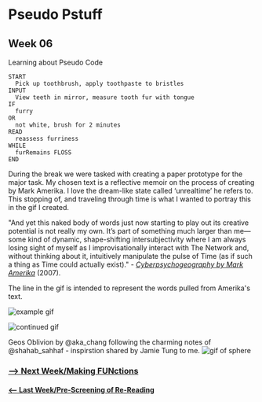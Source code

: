 # Pseudo Pstuff

## Week 06 

Learning about Pseudo Code

```
START
  Pick up toothbrush, apply toothpaste to bristles 
INPUT 
  View teeth in mirror, measure tooth fur with tongue 
IF 
  furry 
OR 
  not white, brush for 2 minutes 
READ 
  reassess furriness 
WHILE 
  furRemains FLOSS 
END 
```

During the break we were tasked with creating a paper prototype for the major task. My chosen text is a reflective memoir on the process of creating by Mark Amerika. I love the dream-like state called ‘unrealtime’ he refers to. This stopping of, and traveling through time is what I wanted to portray this in the gif I created. 

"And yet this naked body of words just now starting to play out its creative potential is not really my own. It’s part of something much larger than me— some kind of dynamic, shape-shifting intersubjectivity where I am always losing sight of myself as I improvisationally interact with The Network and, without thinking about it, intuitively manipulate the pulse of Time (as if such a thing as Time could actually exist)." - [*Cyberpsychogeography by Mark Amerika*](http://digbeyond.com/readme/view.php?id=69&course=Code%20Words) (2007). 

The line in the gif is intended to represent the words pulled from Amerika's text.

![example gif](Gif1.gif)

![continued gif](Gif2.gif)


Geos Oblivion by @aka_chang following the charming notes of @shahab_sahhaf - inspirstion shared by Jamie Tung to me.
![gif of sphere](sphere.gif)



### <a href='https://bridieotoole.github.io/codewords/week_07/'> --> Next Week/Making FUNctions </a>
#### <a href='https://bridieotoole.github.io/codewords/week_05/'> <-- Last Week/Pre-Screening of Re-Reading </a>
